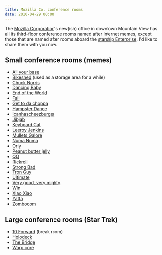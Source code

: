 ```yaml
---
title: Mozilla Co. conference rooms
date: 2010-04-29 00:00
---
```


The
[Mozilla Corporation](https://www.mozilla.org/en-US/foundation/moco/)'s
new(ish) office in downtown Mountain View has all its third-floor
conference rooms named after Internet memes, except those that are
named after rooms aboard the
[starship Enterprise](http://www.startrek.com/database_article/enterprise).
I'd like to share them with you now.

## Small conference rooms (memes)

* [All your base](https://www.youtube.com/watch?v=qItugh-fFgg)
* [Bike](http://bikeshed.com/)[shed](https://en.wikipedia.org/wiki/Parkinson%27s_Law_of_Triviality) (used as a storage area for a while)
* [Chuck Norris](http://www.chucknorrisfacts.com/)
* [Dancing Baby](http://knowyourmeme.com/memes/dancing-baby)
* [End of the World](http://www.albinoblacksheep.com/flash/end)
* [Fail](http://failblog.cheezburger.com/)
* [Get to da choppa](http://babychoppa.ytmnd.com/)
* [Hampster Dance](http://knowyourmeme.com/memes/hampster-dance)
* [Icanhascheezburger](http://cheezburger.com/875511040)
* [Jibjab](http://sendables.jibjab.com/)
* [Keyboard Cat](https://www.youtube.com/watch?v=J---aiyznGQ)
* [Leeroy Jenkins](https://www.youtube.com/watch?v=LkCNJRfSZBU)
* [Mullets Galore](http://www.ebaumsworld.com/pictures/view/80663982/)
* [Numa Numa](http://www.newgrounds.com/portal/view/206373)
* [Orly](http://www.hjo3.net/orly/gallery1.htm)
* [Peanut butter jelly](https://www.youtube.com/watch?v=s8MDNFaGfT4)
* [Q](http://www.urbandictionary.com/define.php?term=QQ)[Q](http://www.qq.com/)
* [Rick](https://www.youtube.com/watch?v=oHg5SJYRHA0)[roll](http://xkcd.com/524/)
* [Strong Bad](http://www.homestarrunner.com/sbemail.html)
* [Tron Guy](http://knowyourmeme.com/memes/tron-guy)
* [Ultimate](http://www.albinoblacksheep.com/flash/showdown)
* [Very good, very mighty](http://en.wikipedia.org/wiki/Very_good_very_mighty)
* [Win](http://failblog.cheezburger.com/)
* [Xiao Xiao](http://www.newgrounds.com/collection/xiaoxiao)
* [Yatta](https://www.youtube.com/watch?v=rW6M8D41ZWU)
* [Zombocom](http://www.zombo.com/)

## Large conference rooms (Star Trek)

* [10 Forward](http://en.memory-alpha.org/wiki/Ten_Forward) (break room)
* [Holodeck](http://en.memory-alpha.org/wiki/Holodeck)
* [The Bridge](http://en.memory-alpha.org/wiki/Bridge)
* [Warp core](http://en.memory-alpha.org/wiki/Warp_core)
